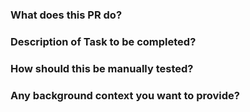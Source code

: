 ### What does this PR do?

### Description of Task to be completed?

### How should this be manually tested?

### Any background context you want to provide?
